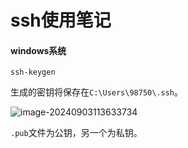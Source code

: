 # ssh使用笔记

#### windows系统

```
ssh-keygen
```

生成的密钥将保存在`C:\Users\98750\.ssh`。

![image-20240903113633734](C:\Users\98750\Desktop\ssh_use\image\image-20240903113633734.png)

`.pub`文件为公钥，另一个为私钥。

